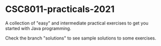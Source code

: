 # CSC8011-practicals-2021

A collection of "easy" and intermediate practical exercises to get you started with Java programming.

Check the branch "solutions" to see sample solutions to some exercises.